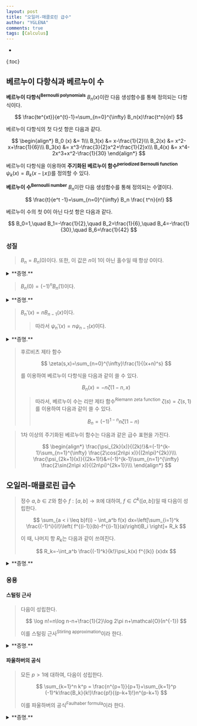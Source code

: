```yaml
---
layout: post
title: "오일러-매클로린 급수"
author: "YGLENA"
comments: true
tags: [Calculus]
---
```

* 
{:toc}
## 베르누이 다항식과 베르누이 수
**베르누이 다항식<sup>Bernoulli polynomials</sup>** $B_n(x)$이란 다음 생성함수를 통해 정의되는 다항식이다.

$$
\frac{te^{xt}}{e^{t}-1}=\sum_{n=0}^{\infty} B_n(x)\frac{t^n}{n!}
$$

베르누이 다항식의 첫 다섯 항은 다음과 같다.

$$
\begin{align*}
B_0 (x) &= 1\\\
B_1(x) &= x-\frac{1}{2}\\\
B_2(x) &= x^2-x+\frac{1}{6}\\\
B_3(x) &= x^3-\frac{3}{2}x^2+\frac{1}{2}x\\\
B_4(x) &= x^4-2x^3+x^2-\frac{1}{30}
\end{align*}
$$


베르누이 다항식을 이용하여 **주기화된 베르누이 함수<sup>periodized Bernoulli function</sup>** $\psi_k(x)=B_k(x-\lfloor x \rfloor )$를 정의할 수 있다. 

**베르누이 수<sup>Bernoulli number</sup>** $B_n$이란 다음 생성함수를 통해 정의되는 수열이다.

$$
\frac{t}{e^t -1}=\sum_{n=0}^{\infty} B_n \frac{ t^n}{n!}
$$

베르누이 수의 첫 0이 아닌 다섯 항은 다음과 같다.

$$
B_0=1,\quad B_1=-\frac{1}{2},\quad B_2=\frac{1}{6},\quad B_4=-\frac{1}{30},\quad B_6=\frac{1}{42}
$$

### 성질
> $B_n=B_n(0)$이다. 또한, 이 값은 $n$이 1이 아닌 홀수일 때 항상 $0$이다.
<details><summary>**증명.**
</summary>

베르누이 다항식의 생성함수에 $x=0$을 대입하면 베르누이 수의 생성함수를 얻는다. 베르누이 수의 생성함수에 대하여,

$$
\begin{align*}
\frac{x}{e^x -1}-\frac{-x}{e^{-x}-1}&=\frac{x(e^x+e^{-x}-2)}{(e^x-1)(e^{-x}-1)}\\\
&=-x
\end{align*}
$$

이므로, $n\neq 1$인 홀수일 때 $B_n$은 $0$이다. $\square$
</details>

> $B_n(0)=(-1)^n B_n(1)$이다.
<details><summary>**증명.**
</summary>

$B_n(1)$의 생성함수는 $\frac{te^t}{e^t-1}$이고, 따라서 $(-1)^n B_n(1)$의 생성함수는 $\frac{-te^{-t}}{e^{-t}-1}=\frac{-t}{1-e^t}$로 $B_n(0)$의 생성함수와 같다. $\square$
</details>

> $B_n'(x)=nB_{n-1}(x)$이다.
>> 따라서 $\psi_n'(x)=n\psi_{n-1}(x)$이다.
<details><summary>**증명.**
</summary>

$B_n'(x)$의 생성함수는 $\frac{t^2 e^{xt}}{e^t-1}$이고, 이는 다음과 같이 전개된다.

$$
\frac{t^2 e^{xt}}{e^t-1}=\sum_{n=0}^{\infty}B_n(x)\frac{t^{n+1}}{n!}=\sum_{n=1}^\infty nB_{n-1}(x)\frac{t^n}{n!}
$$

따라서 $B_n'(x)=nB_{n-1}(x)$이고, $B_0'(x)=0$이다. $\square$
</details>


>후르비츠 제타 함수
>
>$$
\zeta(s,x)=\sum_{n=0}^{\infty}\frac{1}{(x+n)^s}
>$$
>
>를 이용하여 베르누이 다항식을 다음과 같이 쓸 수 있다.
>
>$$
B_n(x)=-n\zeta (1-n, x)
>$$
>
>>따라서, 베르누이 수는 리만 제타 함수<sup>Riemann zeta function</sup> $\zeta(s)=\zeta(s,1)$ 를 이용하여 다음과 같이 쓸 수 있다.
>>
>>$$
B_{n}=(-1)^{1-n} n\zeta(1-n)
>>$$

>$1$차 이상의 주기화된 베르누이 함수는 다음과 같은 급수 표현을 가진다.
>
>$$
\begin{align*}
\frac{\psi_{2k}(x)}{(2k)!}&=(-1)^{k-1}\sum_{n=1}^{\infty} \frac{2\cos(2n\pi x)}{(2n\pi)^{2k}}\\\
\frac{\psi_{2k+1}(x)}{(2k+1)!}&=(-1)^{k-1}\sum_{n=1}^{\infty} \frac{2\sin(2n\pi x)}{(2n\pi)^{2k+1}}\\\
\end{align*}
>$$

## 오일러-매클로린 급수
>정수 $a,b\in \mathbb{Z}$와 함수 $f:[ a,b ]\rightarrow \mathbb{R}$에 대하여,  $f\in C^k([a, b])$일 때 다음이 성립한다.
>
>$$
\sum_{a < i \leq b}f(i) - \int_a^b f(x) dx=\left[\sum_{i=1}^k \frac{(-1)^i}{i!}\left( f^{(i-1)}(b)-f^{(i-1)}(a)\right)B_i \right]+ R_k
>$$
>
>이 때, 나머지 항 $R_k$는 다음과 같이 쓰여진다.
>
>$$
R_k=-\int_a^b \frac{(-1)^k}{k!}\psi_k(x) f^{(k)} (x)dx
>$$
>

<details><summary>**증명.**
</summary>

$k=1$이라 하자. 아벨의 부분합 공식<sup>Abel partial summation formula</sup>

$$
\sum_{i=m}^n (a_{k+1}-a_k)b_k = a_{n+1}b_{n+1}-a_m b_m -\sum_{k=m}^n a_{k+1}(b_{k+1}-b_k)
$$

를 이용하여 다음과 같이 쓸 수 있다.

$$
\begin{align*}
\sum_{a< n \leq b} f(n)&=(b-a-1) f(b)+f(a)-\sum_{a\leq n\leq b-1} (n-a-1)(f(n+1)-f(n))\\\
&=(b-a-1) f(b)+f(a)-\sum_{a\leq n\leq b-1} (n-a-1)\int_n^{n+1} f'(t)dt\\\
&=(b-a-1) f(b)+f(a)-\sum_{a\leq n\leq b-1} \int_n^{n+1} (\lfloor t\rfloor - a-1)f'(t)dt\\\
&= bf(b)-af(a)-\int_a^b (t-(t-\lfloor t\rfloor))f'(t)dt\\\
\end{align*}
$$

부분적분을 이용하여,

$$
\begin{align*}
\sum_{a< n \leq b} f(n)&= \int_a^b f(t) dt + \int_a^b(t-\lfloor t\rfloor )f'(t)dt\\\
&=\int_a^b f(t)dt + \int_a^b \psi(t) f'(t) dt +\frac{1}{2}(f(b)-f(a))\\\
&=\int_a^b f(t)dt + \frac{1}{2}(f(b)-f(a))+R_1
\end{align*}
$$

$k>1$의 경우, 귀납법을 사용한다. 귀납 가정에 의하여 다음을 알고 있다.

$$
R_{k-1}=-\int_a^b \frac{(-1)^{k-1}}{(k-1)!}\psi_{k-1}(x)f^{(k-1)}(x)dx
$$

이를 부분적분하면 다음을 얻는다.

$$
R_{k-1}=\frac{(-1)^{k}}{k!}\left.\psi_{k}(x) f^{(k-1)}(x)\right\rvert_a^b-\int_a^b \frac{(-1)^{k}}{k!}\psi_{k}(x) f^{(k)}(x)dx
$$

뒤의 항은 $R_k$이고, 앞의 항은

$$
\frac{(-1)^k}{k!}B_k \left(f^{(k-1)}(b)-f^{(k-1)}(a)\right)
$$

이며, 이는 $k$차 오일러-매클로린 급수 항이다. $\square$
</details>

### 응용
#### 스털링 근사
>다음이 성립한다.
>
>$$
\log n!=n\log n-n+\frac{1}{2}\log 2\pi n+\mathcal{O}(n^{-1})
>$$
>
>이를 스털링 근사<sup>Stirling approximation</sup>이라 한다.

<details><summary>**증명.**
</summary>

$f(x)=\log x$로 두고, $k=1, a=1, b=n\in \mathbb{N}$이라 두면,

$$
\log n!=\sum_{i=1}^n \log i = n\log n - n + 1 + \frac{\log n}{2}+\int_1^n \frac{\psi_1(t)}{t} dt
$$

여기서, 부분적분을 이용해

$$
\int_1^n \frac{\psi_1(t)}{t}dt=\left.\frac{\psi_2(t)}{2t}\right\rvert_1^n+\int_1^n \frac{\psi_2(t)}{2t^2}dt
$$

를 얻는다. $\psi_2(t)$의 급수 표현으로부터 $\lvert\psi_2(t)\rvert<\infty$임을 알 수 있고, 따라서 위의 적분값 또한 모든 $n$에 대하여 유한함을 알 수 있다. 그러므로 $\log n$차수까지 다음을 얻는다.

$$
\log n!=n\log n-n+\frac{1}{2}\log n+\mathcal{O}(1)
$$

조금 더 정확하게, 다음이 성립한다.

$$
\lim_{n\rightarrow \infty}\int_1^n \frac{\psi_1(t)}{t} dt + 1 = \log \sqrt{2\pi}
$$

따라서 다음을 얻는다.

$$
\log n!=n\log n-n+\frac{1}{2}\log 2\pi n+\mathcal{O}(n^{-1})
$$

$\square$

</details>

#### 파울하버의 공식
>모든 $p>1$에 대하여, 다음이 성립한다.
>
>$$
\sum_{k=1}^n k^p = \frac{n^{p+1}}{p+1}+\sum_{k=1}^p (-1)^k\frac{B_k}{k!}\frac{p!}{(p-k+1)!}n^{p-k+1}
>$$
>
>이를 파울하버의 공식<sup>Faulhaber formula</sup>이라 한다.

<details><summary>**증명.**
</summary> 

$f(x)=x^p$로 두고, $k=p$, $a=0$, $b=n\in \mathbb{N}$으로 두면,

$$
\sum_{k=1}^n k^p=\int_0^n x^p dx+\left[\sum_{i=1}^k \frac{(-1)^i}{i!}\frac{p!}{(p-i+1)!}n^{p-i+1} B_i\right]+R_k
$$

여기서,

$$
R_k=-\int_a^b \frac{(-1)^k}{k!}\psi_p(x)dx=0
$$

이고, 첫 항은 $\frac{n^{p+1}}{p+1}$이므로 준식이 성립한다. $\square$

</details>